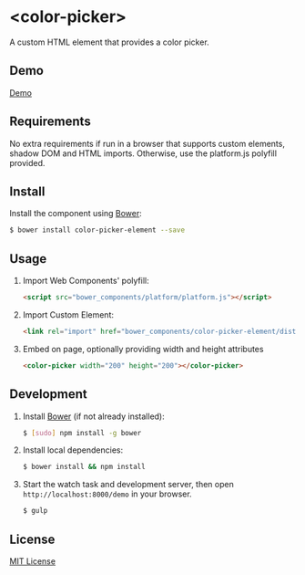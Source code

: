 # &lt;color-picker&gt;

A custom HTML element that provides a color picker.  

## Demo
[Demo](http://bbrewer97202.github.io/bb-colorpicker/demo/index.html)

## Requirements
No extra requirements if run in a browser that supports custom elements, shadow DOM and HTML imports.  Otherwise, use the platform.js polyfill provided.

## Install

Install the component using [Bower](http://bower.io/):

```sh
$ bower install color-picker-element --save
```

## Usage

1. Import Web Components' polyfill:

    ```html
    <script src="bower_components/platform/platform.js"></script>
    ```

2. Import Custom Element:

    ```html
    <link rel="import" href="bower_components/color-picker-element/dist/color-picker.html">
    ```

3. Embed on page, optionally providing width and height attributes

    ```html
    <color-picker width="200" height="200"></color-picker>
    ```

## Development

1. Install [Bower](http://bower.io/) (if not already installed):

    ```sh
    $ [sudo] npm install -g bower
    ```

2. Install local dependencies:

    ```sh
    $ bower install && npm install
    ```

3. Start the watch task and development server, then open `http://localhost:8000/demo` in your browser.

    ```sh
    $ gulp
    ```

## License

[MIT License](http://opensource.org/licenses/MIT)
